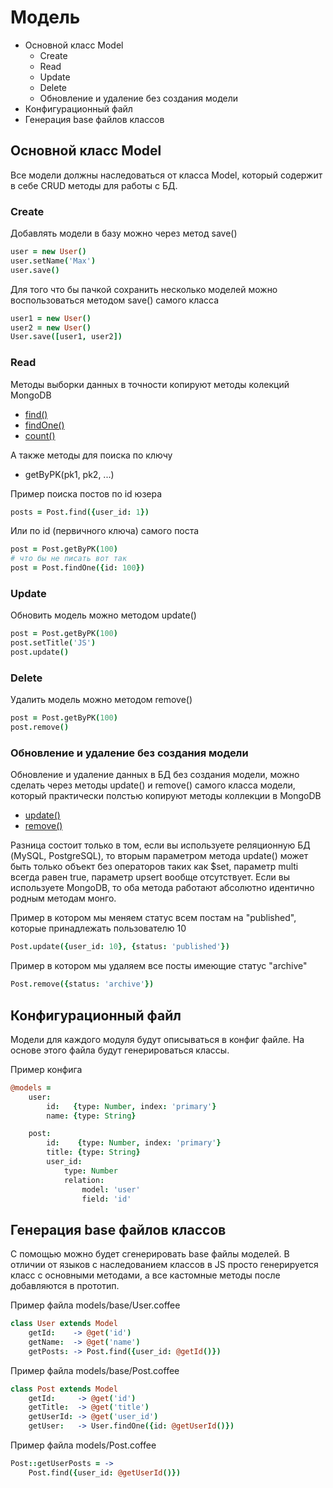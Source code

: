 Модель
======

- Основной класс Model
  - Create
  - Read
  - Update
  - Delete
  - Обновление и удаление без создания модели
- Конфигурационный файл
- Генерация base файлов классов

## Основной класс Model

Все модели должны наследоваться от класса Model, который содержит в себе CRUD методы для работы с БД.

### Create

Добавлять модели в базу можно через метод save()

```coffeescript
user = new User()
user.setName('Max')
user.save()
```

Для того что бы пачкой сохранить несколько моделей можно воспользоваться методом save() самого класса
```coffeescript
user1 = new User()
user2 = new User()
User.save([user1, user2])
```

### Read

Методы выборки данных в точности копируют методы колекций MongoDB

- [find()](http://docs.mongodb.org/manual/reference/method/db.collection.find/)
- [findOne()](http://docs.mongodb.org/manual/reference/method/db.collection.findOne/)
- [count()](http://docs.mongodb.org/manual/reference/method/db.collection.count/)

А также методы для поиска по ключу

- getByPK(pk1, pk2, ...)

Пример поиска постов по id юзера
```coffeescript
posts = Post.find({user_id: 1})
```
Или по id (первичного ключа) самого поста
```coffeescript
post = Post.getByPK(100)
# что бы не писать вот так
post = Post.findOne({id: 100})
```

### Update

Обновить модель можно методом update()
```coffeescript
post = Post.getByPK(100)
post.setTitle('JS')
post.update()
```

### Delete

Удалить модель можно методом remove()
```coffeescript
post = Post.getByPK(100)
post.remove()
```

### Обновление и удаление без создания модели

Обновление и удаление данных в БД без создания модели, можно сделать через методы update() и remove() самого класса модели, который практически полстью копируют методы коллекции в MongoDB

- [update()](http://docs.mongodb.org/manual/reference/method/db.collection.update/)
- [remove()](http://docs.mongodb.org/manual/reference/method/db.collection.remove/)

Разница состоит только в том, если вы используете реляционную БД (MySQL, PostgreSQL), то вторым параметром метода update() может быть только объект без операторов таких как $set, параметр multi всегда равен true, параметр upsert вообще отсутствует.
Если вы используете MongoDB, то оба метода работают абсолютно идентично родным методам монго.

Пример в котором мы меняем статус всем постам на "published", которые принадлежать пользователю 10
```coffeescript
Post.update({user_id: 10}, {status: 'published'})
```
Пример в котором мы удаляем все посты имеющие статус "archive"
```coffeescript
Post.remove({status: 'archive'})
```

## Конфигурационный файл

Модели для каждого модуля будут описываться в конфиг файле.
На основе этого файла будут генерироваться классы.

Пример конфига
```coffeescript
@models =
    user:
        id:   {type: Number, index: 'primary'}
        name: {type: String}

    post:
        id:    {type: Number, index: 'primary'}
        title: {type: String}
        user_id:
            type: Number
            relation:
                model: 'user'
                field: 'id'
```

## Генерация base файлов классов

С помощью можно будет сгенерировать base файлы моделей.
В отличии от языков с наследованием классов в JS просто генерируется класс с основными методами, а все кастомные методы после добавляются в прототип.

Пример файла models/base/User.coffee
```coffeescript
class User extends Model
    getId:    -> @get('id')
    getName:  -> @get('name')
    getPosts: -> Post.find({user_id: @getId()})
```
Пример файла models/base/Post.coffee
```coffeescript
class Post extends Model
    getId:     -> @get('id')
    getTitle:  -> @get('title')
    getUserId: -> @get('user_id')
    getUser:   -> User.findOne({id: @getUserId()})
```
Пример файла models/Post.coffee
```coffeescript
Post::getUserPosts = ->
    Post.find({user_id: @getUserId()})
```